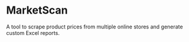 # MarketScan
A tool to scrape product prices from multiple online stores and generate custom Excel reports.
